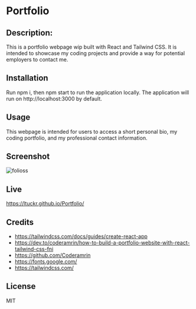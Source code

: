 # Portfolio

## Description: 

This is a portfolio webpage wip built with React and Tailwind CSS. 
It is intended to showcase my coding projects and provide a way for potential employers to contact me.


## Installation

Run npm i, then npm start to run the application locally. The application will run on http://localhost:3000 by default.


## Usage

This webpage is intended for users to access a short personal bio, my coding portfolio, and my professional contact information.


## Screenshot

![folioss](https://github.com/ltuckr/Portfolio/assets/128933116/8b38bfd2-df4a-45f8-80f7-9e904d5662a9)

## Live 
https://ltuckr.github.io/Portfolio/


## Credits
- https://tailwindcss.com/docs/guides/create-react-app
- https://dev.to/coderamrin/how-to-build-a-portfolio-website-with-react-tailwind-css-fni
- https://github.com/Coderamrin
- https://fonts.google.com/
- https://tailwindcss.com/



## License

MIT

